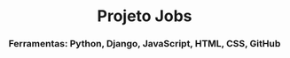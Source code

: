 


<h1 align="center">Projeto Jobs</h1>

<h3 align="center"> Ferramentas: Python, Django, JavaScript, HTML, CSS, GitHub </h3>
